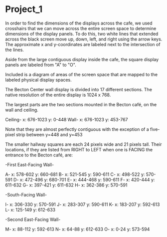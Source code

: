 # Project_1


In order to find the dimensions of the displays across the cafe, we used crosshairs that we can move across the entire screen space to determine dimensions of the display panels. To do this, two white lines that extended across the black screen move up, down, left, and right using the arrow keys. The approximate x and y-coordinates are labeled next to the intersection of the lines. 

Aside from the large contiguous display inside the cafe, the square display panels are labeled from "A" to "O". 

Included is a diagram of areas of the screen space that are mapped to the labeled physical display spaces.



The Becton Center wall display is divided into 17 different sections. The native resolution of the entire display is 1024 x 768.

The largest parts are the two sections mounted in the Becton café, on the wall and ceiling. 

Ceiling- x: 676-1023	y: 0-448
Wall-	 x: 676-1023	y: 453-767

Note that they are almost perfectly contiguous with the exception of a five-pixel strip between y=448 and y=453

The smaller hallway squares are each 24 pixels wide and 21 pixels tall. Their locations, if they are listed from RIGHT to LEFT when one is FACING the entrance to the Becton café, are:

-First East-Facing Wall-

A-		x: 578-602		y: 660-681
B-		x: 521-545		y: 590-611
C-		x: 498-522		y: 570-591
D-		x: 472-496		y: 680-701
E-		x: 444-468		y: 590-611
F-      x: 420-444		y: 611-632
G-		x: 397-421		y: 611-632
H-		x: 362-386		y: 570-591

-South-Facing Wall-

I-		x: 306-330		y: 570-591
J-		x: 283-307		y: 590-611
K-		x: 183-207		y: 592-613
L-		x: 125-149		y: 612-633

-Second East-Facing Wall-

M-		x: 88-112		y: 592-613
N-		x: 64-88		y: 612-633
O-		x: 0-24			y: 573-594

